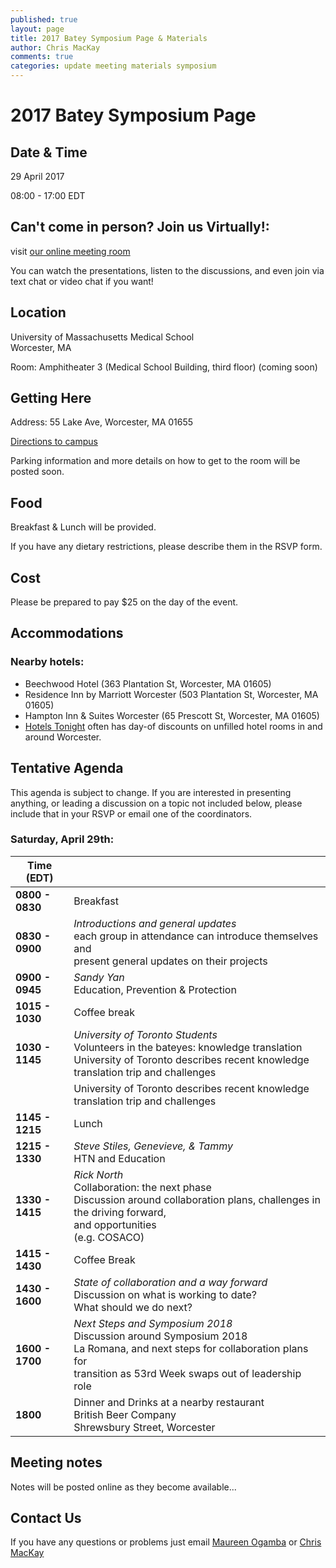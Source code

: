 ```yaml
---
published: true
layout: page
title: 2017 Batey Symposium Page & Materials
author: Chris MacKay
comments: true
categories: update meeting materials symposium
---
```


# 2017 Batey Symposium Page

## Date & Time

29 April 2017

08:00 - 17:00 EDT

## Can't come in person? Join us Virtually!:

visit [our online meeting room](https://onlinetraining.umassmed.edu/batey-symposium/)

You can watch the presentations, listen to the discussions, and even join via text chat or video chat if you want!


## Location

University of Massachusetts Medical School <br/>
Worcester, MA

Room: Amphitheater 3 (Medical School Building, third floor) (coming soon)

## Getting Here

Address: 55 Lake Ave, Worcester, MA 01655

[Directions to campus](http://www.umassmed.edu/about/directions/)

Parking information and more details on how to get to the room will be posted soon.



## Food

Breakfast & Lunch will be provided.

If you have any dietary restrictions, please describe them in the RSVP form.

## Cost

Please be prepared to pay $25 on the day of the event.

## Accommodations

### Nearby hotels:
- Beechwood Hotel (363 Plantation St, Worcester, MA 01605)
- Residence Inn by Marriott Worcester (503 Plantation St, Worcester, MA 01605)
- Hampton Inn & Suites Worcester (65 Prescott St, Worcester, MA 01605)
- [Hotels Tonight](https://www.hoteltonight.com) often has day-of discounts on unfilled hotel rooms in and around Worcester.

## Tentative Agenda

This agenda is subject to change. If you are interested in presenting anything, or leading a discussion on a topic not included below, please include that in your RSVP or email one of the coordinators.

### Saturday, April 29th:

|   Time (EDT)   |                                                                                                                                              |
|----------------|----------------------------------------------------------------------------------------------------------------------------------------------|
| **0800 - 0830**    | Breakfast                                                                                                                                    |
| **0830 - 0900**    | *Introductions and general updates*</br>each group in attendance can introduce themselves and</br>present general updates on their projects    |
| **0900 - 0945**      | *Sandy Yan*</br>Education, Prevention & Protection                                                                          |
| **1015 - 1030**      | Coffee break                                                                                                                                 |
| **1030 - 1145**      | *University of Toronto Students*</br>Volunteers in the bateyes: knowledge translation</br>University of Toronto describes recent knowledge translation trip and challenges            |
|                    | University of Toronto describes recent knowledge translation trip and challenges                                                             |
| **1145 - 1215**    | Lunch                                                                                                                                        |
| **1215 - 1330**    | *Steve Stiles, Genevieve, & Tammy*</br>HTN and Education                                                                                              |
| **1330 - 1415**    | *Rick North*</br>Collaboration: the next phase</br>Discussion around collaboration plans, challenges in the driving forward,</br>and opportunities</br>(e.g. COSACO)    |                                                                                                          |
| **1415 - 1430**    | Coffee Break                                                                                                                                 |
| **1430 - 1600**    | *State of collaboration and a way forward*</br>Discussion on what is working to date?</br>What should we do next?                      |
| **1600 - 1700**    | *Next Steps and Symposium 2018*</br>Discussion around Symposium 2018</br>La Romana, and next steps for collaboration plans for</br>transition as 53rd Week swaps out of leadership role        |
| **1800**           | Dinner and Drinks at a nearby restaurant</br>British Beer Company</br>Shrewsbury Street, Worcester                                                                                             |                                                                                                                |

## Meeting notes

Notes will be posted online as they become available...


## Contact Us

If you have any questions or problems just email [Maureen Ogamba](mailto:Maureen.Ogamba@umassmed.edu) or [Chris MacKay](mailto:christopher.mackay@umassmed.edu)
